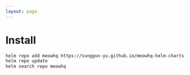 ```yaml
---
layout: page
---
```


# Install

```bash
helm repo add meowhq https://sunggun-yu.github.io/meowhq-helm-charts
helm repo update
helm search repo meowhq
```
